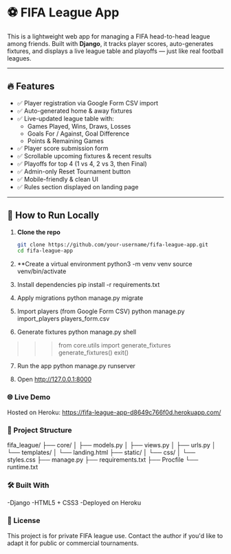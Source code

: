 # ⚽ FIFA League App

This is a lightweight web app for managing a FIFA head-to-head league among friends. Built with **Django**, it tracks player scores, auto-generates fixtures, and displays a live league table and playoffs — just like real football leagues.

---

## 🔥 Features

- ✅ Player registration via Google Form CSV import  
- ✅ Auto-generated home & away fixtures  
- ✅ Live-updated league table with:
  - Games Played, Wins, Draws, Losses  
  - Goals For / Against, Goal Difference  
  - Points & Remaining Games  
- ✅ Player score submission form  
- ✅ Scrollable upcoming fixtures & recent results  
- ✅ Playoffs for top 4 (1 vs 4, 2 vs 3, then Final)  
- ✅ Admin-only Reset Tournament button  
- ✅ Mobile-friendly & clean UI  
- ✅ Rules section displayed on landing page  

---

## 🚀 How to Run Locally

1. **Clone the repo**  
   ```bash
   git clone https://github.com/your-username/fifa-league-app.git
   cd fifa-league-app


2. **Create a virtual environment
  python3 -m venv venv
  source venv/bin/activate

3. Install dependencies
pip install -r requirements.txt
   
4. Apply migrations
python manage.py migrate
   
5. Import players (from Google Form CSV)
python manage.py import_players players_form.csv

6. Generate fixtures
python manage.py shell
>>> from core.utils import generate_fixtures
>>> generate_fixtures()
>>> exit()
    
7. Run the app
python manage.py runserver

8. Open http://127.0.0.1:8000

### 🌐 Live Demo
Hosted on Heroku:
https://fifa-league-app-d8649c766f0d.herokuapp.com/

### 📂 Project Structure

fifa_league/
├── core/
│   ├── models.py
│   ├── views.py
│   ├── urls.py
│   └── templates/
│       └── landing.html
├── static/
│   └── css/
│       └── styles.css
├── manage.py
├── requirements.txt
├── Procfile
└── runtime.txt

### 🛠 Built With
-Django
-HTML5 + CSS3
-Deployed on Heroku

### 📜 License
This project is for private FIFA league use. Contact the author if you'd like to adapt it for public or commercial tournaments.
